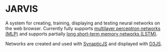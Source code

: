 # JARVIS
A system for creating, training, displaying and testing neural networks on the web browser. Currently fully supports [multilayer perceptron networks (MLP)](https://en.wikipedia.org/wiki/Multilayer_perceptron) and supports partially [long short-term memory networks (LSTM)](https://en.wikipedia.org/wiki/Long_short-term_memory).

Networks are created and used with [SynapticJS](https://github.com/cazala/synaptic) and displayed with [D3JS](https://d3js.org/).

